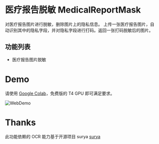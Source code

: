 # 医疗报告脱敏 MedicalReportMask
对医疗报告图片进行脱敏，删除图片上的隐私信息。
上传一张医疗报告图片，自动识别其中的隐私字段，并对隐私字段进行打码。返回一张打码脱敏后的图片。
## 功能列表
- 医疗报告图片脱敏
  
# Demo
请使用 [Google Colab](https://colab.research.google.com/drive/1pLOuxQVlRxcY_FGikHz29ap7f7_5o-Hk?usp=sharing)，免费版的 T4 GPU 即可满足要求。

![WebDemo](https://github.com/WangyeOfWudang/MedicalReportMask/assets/167185971/4e9ac050-22e0-4bf4-8a2d-f389347e5245)

# Thanks
此功能依赖的 OCR 能力基于开源项目 surya
[surya](https://github.com/VikParuchuri/surya?tab=readme-ov-file)

